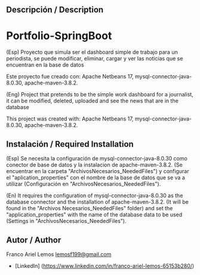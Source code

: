 ## Descripción / Description


# Portfolio-SpringBoot
(Esp)
Proyecto que simula ser el dashboard simple de trabajo para un periodista, se puede modificar, eliminar, cargar y ver las noticias
que se encuentran en la base de datos


Este proyecto fue creado con: Apache Netbeans 17, mysql-connector-java-8.0.30, apache-maven-3.8.2.


(Eng)
Project that pretends to be the simple work dashboard for a journalist, it can be modified, deleted, uploaded and see the news
that are in the database


This project was created with: Apache Netbeans 17, mysql-connector-java-8.0.30, apache-maven-3.8.2.

## Instalación / Required Installation


(Esp)
Se necesita la configuración de mysql-connector-java-8.0.30 como conector de base de datos y la instalacion de apache-maven-3.8.2. 
(Se encuentrar en la carpeta "ArchivosNecesarios_NeededFiles") y configurar el "aplication_properties" con el nombre de la base de
 datos que se va a utilizar (Configuración en "ArchivosNecesarios_NeededFiles"). 


(En)
It requires the configuration of mysql-connector-java-8.0.30 as the database connector and the installation of apache-maven-3.8.2.
(It will be found in the "Archivos Necesarios_NeededFiles" folder) and set the "application_properties" with the name of the database
  data to be used (Settings in "ArchivosNecesarios_NeededFiles"). 


## Autor / Author


Franco Ariel Lemos
lemosf199@gmail.com


* [LinkedIn] (https://www.linkedin.com/in/franco-ariel-lemos-65153b280/)  
